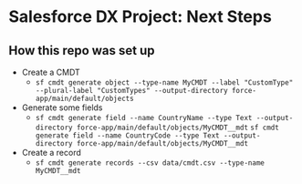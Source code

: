 # Salesforce DX Project: Next Steps

## How this repo was set up
- Create a CMDT
    - `sf cmdt generate object --type-name MyCMDT --label "CustomType" --plural-label "CustomTypes" --output-directory force-app/main/default/objects`
- Generate some fields
    - `sf cmdt generate field --name CountryName --type Text --output-directory force-app/main/default/objects/MyCMDT__mdt`
    `sf cmdt generate field --name CountryCode --type Text --output-directory force-app/main/default/objects/MyCMDT__mdt`
- Create a record
    - `sf cmdt generate records --csv data/cmdt.csv --type-name MyCMDT__mdt`
